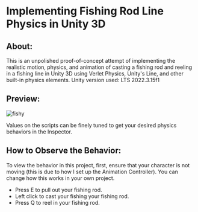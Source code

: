 # Implementing Fishing Rod Line Physics in Unity 3D
## About:
This is an unpolished proof-of-concept attempt of implementing the realistic motion, physics, and animation of casting a fishing rod and reeling in a fishing line in Unity 3D using Verlet Physics, Unity's Line, and other built-in physics elements.
Unity version used: LTS 2022.3.15f1
## Preview:
![fishy](https://github.com/Kevin-Kwan/Unity3D-FishingRodMotion/assets/51896555/6ecd3494-58c4-4a2e-9cbe-4427f3652ae8)

Values on the scripts can be finely tuned to get your desired physics behaviors in the Inspector.

## How to Observe the Behavior:
To view the behavior in this project, first, ensure that your character is not moving (this is due to how I set up the Animation Controller). You can change how this works in your own project.
- Press E to pull out your fishing rod.
- Left click to cast your fishing your fishing rod.
- Press Q to reel in your fishing rod.
